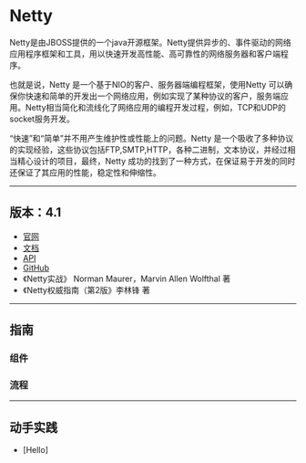 #   Netty

Netty是由JBOSS提供的一个java开源框架。Netty提供异步的、事件驱动的网络应用程序框架和工具，用以快速开发高性能、高可靠性的网络服务器和客户端程序。

也就是说，Netty 是一个基于NIO的客户、服务器端编程框架，使用Netty 可以确保你快速和简单的开发出一个网络应用，例如实现了某种协议的客户，服务端应用。Netty相当简化和流线化了网络应用的编程开发过程，例如，TCP和UDP的socket服务开发。

“快速”和“简单”并不用产生维护性或性能上的问题。Netty 是一个吸收了多种协议的实现经验，这些协议包括FTP,SMTP,HTTP，各种二进制，文本协议，并经过相当精心设计的项目，最终，Netty 成功的找到了一种方式，在保证易于开发的同时还保证了其应用的性能，稳定性和伸缩性。

-----

##  版本：4.1
-   [官网](http://netty.io/index.html)
-   [文档](http://netty.io/wiki/user-guide-for-4.x.html)
-   [API](http://netty.io/4.1/api/index.html)
-   [GitHub](https://github.com/netty/netty)
-   《Netty实战》 Norman Maurer，Marvin Allen Wolfthal 著
-   《Netty权威指南（第2版》李林锋 著

----

##  指南

### 组件

### 流程

----

##  动手实践
-   [Hello]

